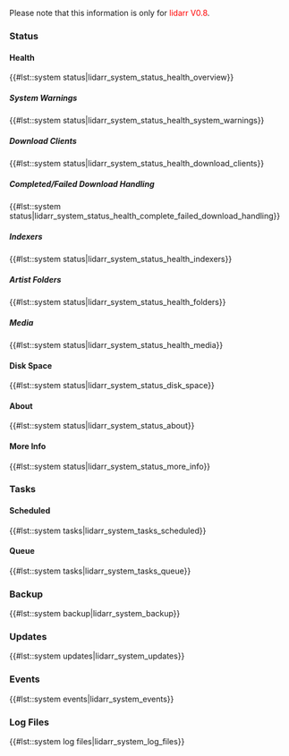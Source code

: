 Please note that this information is only for
<span style="color:#ff0000">lidarr V0.8</span>.

### Status

#### Health

{{\#lst::system status|lidarr\_system\_status\_health\_overview}}

##### System Warnings

{{\#lst::system
status|lidarr\_system\_status\_health\_system\_warnings}}

##### Download Clients

{{\#lst::system
status|lidarr\_system\_status\_health\_download\_clients}}

##### Completed/Failed Download Handling

{{\#lst::system
status|lidarr\_system\_status\_health\_complete\_failed\_download\_handling}}

##### Indexers

{{\#lst::system status|lidarr\_system\_status\_health\_indexers}}

##### Artist Folders

{{\#lst::system status|lidarr\_system\_status\_health\_folders}}

##### Media

{{\#lst::system status|lidarr\_system\_status\_health\_media}}

#### Disk Space

{{\#lst::system status|lidarr\_system\_status\_disk\_space}}

#### About

{{\#lst::system status|lidarr\_system\_status\_about}}

#### More Info

{{\#lst::system status|lidarr\_system\_status\_more\_info}}

### Tasks

#### Scheduled

{{\#lst::system tasks|lidarr\_system\_tasks\_scheduled}}

#### Queue

{{\#lst::system tasks|lidarr\_system\_tasks\_queue}}

### Backup

{{\#lst::system backup|lidarr\_system\_backup}}

### Updates

{{\#lst::system updates|lidarr\_system\_updates}}

### Events

{{\#lst::system events|lidarr\_system\_events}}

### Log Files

{{\#lst::system log files|lidarr\_system\_log\_files}}
